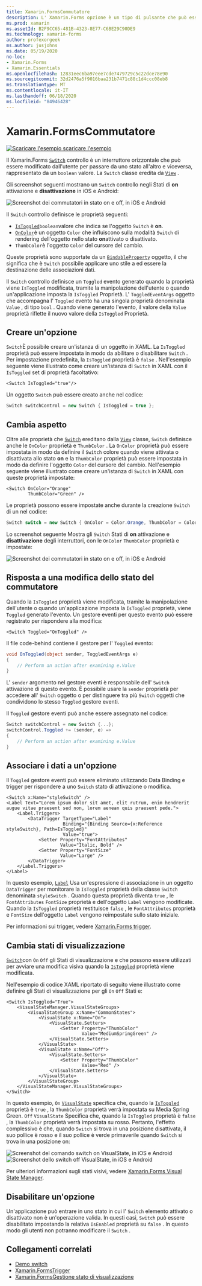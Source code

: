 ```yaml
---
title: Xamarin.FormsCommutatore
description: L' Xamarin.Forms opzione è un tipo di pulsante che può essere modificato dall'utente per passare da uno stato all'altro e viceversa. Questo articolo illustra come usare la classe Switch per visualizzare un elemento dell'interfaccia utente di attivazione/disattivazione.
ms.prod: xamarin
ms.assetId: B2F9CC65-481B-4323-8E77-C6BE29C90DE9
ms.technology: xamarin-forms
author: profexorgeek
ms.author: jusjohns
ms.date: 05/19/2020
no-loc:
- Xamarin.Forms
- Xamarin.Essentials
ms.openlocfilehash: 12831eec6ba97eee7cde7479729c5c22dce78e90
ms.sourcegitcommit: 32d2476a5f9016baa231b7471c88c1d4ccc08eb8
ms.translationtype: MT
ms.contentlocale: it-IT
ms.lasthandoff: 06/18/2020
ms.locfileid: "84946428"
---
```

# <a name="xamarinforms-switch"></a>Xamarin.FormsCommutatore

[![Scaricare ](~/media/shared/download.png) l'esempio scaricare l'esempio](https://docs.microsoft.com/samples/xamarin/xamarin-forms-samples/userinterface-switchdemos/)

Il Xamarin.Forms [`Switch`](xref:Xamarin.Forms.Switch) controllo è un interruttore orizzontale che può essere modificato dall'utente per passare da uno stato all'altro e viceversa, rappresentato da un `boolean` valore. La `Switch` classe eredita da [`View`](xref:Xamarin.Forms.View) .

Gli screenshot seguenti mostrano un `Switch` controllo negli Stati di **on** attivazione e **disattivazione** in iOS e Android:

![Screenshot dei commutatori in stato on e off, in iOS e Android](switch-images/switch-states-default.png "Switch in iOS e Android")

Il `Switch` controllo definisce le proprietà seguenti:

- [`IsToggled`](xref:Xamarin.Forms.Switch.IsToggled)`boolean`valore che indica se l'oggetto `Switch` è **on**.
- [`OnColor`](xref:Xamarin.Forms.Switch.OnColor)è un oggetto `Color` che influiscono sulla modalità `Switch` di rendering dell'oggetto nello stato **on**attivato o disattivato.
- `ThumbColor`è l'oggetto `Color` del cursore del cambio.

Queste proprietà sono supportate da un [`BindableProperty`](xref:Xamarin.Forms.BindableProperty) oggetto, il che significa che è `Switch` possibile applicare uno stile a ed essere la destinazione delle associazioni dati.

Il `Switch` controllo definisce un `Toggled` evento generato quando la proprietà viene `IsToggled` modificata, tramite la manipolazione dell'utente o quando un'applicazione imposta la `IsToggled` Proprietà. L' `ToggledEventArgs` oggetto che accompagna l' `Toggled` evento ha una singola proprietà denominata `Value` , di tipo `bool` . Quando viene generato l'evento, il valore della `Value` proprietà riflette il nuovo valore della `IsToggled` Proprietà.

## <a name="create-a-switch"></a>Creare un'opzione

`Switch`È possibile creare un'istanza di un oggetto in XAML. La `IsToggled` proprietà può essere impostata in modo da abilitare o disabilitare `Switch` . Per impostazione predefinita, la `IsToggled` proprietà è `false` . Nell'esempio seguente viene illustrato come creare un'istanza di `Switch` in XAML con il `IsToggled` set di proprietà facoltativo:

```xaml
<Switch IsToggled="true"/>
```

Un oggetto `Switch` può essere creato anche nel codice:

```csharp
Switch switchControl = new Switch { IsToggled = true };
```

## <a name="switch-appearance"></a>Cambia aspetto

Oltre alle proprietà che [`Switch`](xref:Xamarin.Forms.Switch) ereditano dalla [`View`](xref:Xamarin.Forms.View) classe, `Switch` definisce anche le `OnColor` proprietà e `ThumbColor` . La `OnColor` proprietà può essere impostata in modo da definire il `Switch` colore quando viene attivata o disattivata allo stato **on** e la `ThumbColor` proprietà può essere impostata in modo da definire l'oggetto `Color` del cursore del cambio. Nell'esempio seguente viene illustrato come creare un'istanza di `Switch` in XAML con queste proprietà impostate:

```xaml
<Switch OnColor="Orange"
        ThumbColor="Green" />
```

Le proprietà possono essere impostate anche durante la creazione `Switch` di un nel codice:

```csharp
Switch switch = new Switch { OnColor = Color.Orange, ThumbColor = Color.Green };
```

Lo screenshot seguente Mostra gli `Switch` Stati di **on** attivazione e **disattivazione** degli interruttori, con le `OnColor` `ThumbColor` proprietà e impostate:

![Screenshot dei commutatori in stato on e off, in iOS e Android](switch-images/switch-states-colors.png "Switch in iOS e Android")

## <a name="respond-to-a-switch-state-change"></a>Risposta a una modifica dello stato del commutatore

Quando la `IsToggled` proprietà viene modificata, tramite la manipolazione dell'utente o quando un'applicazione imposta la `IsToggled` proprietà, viene `Toggled` generato l'evento. Un gestore eventi per questo evento può essere registrato per rispondere alla modifica:

```xaml
<Switch Toggled="OnToggled" />
```

Il file code-behind contiene il gestore per l' `Toggled` evento:

```csharp
void OnToggled(object sender, ToggledEventArgs e)
{
    // Perform an action after examining e.Value
}
```

L' `sender` argomento nel gestore eventi è responsabile dell' `Switch` attivazione di questo evento. È possibile usare la `sender` proprietà per accedere all' `Switch` oggetto o per distinguere tra più `Switch` oggetti che condividono lo stesso `Toggled` gestore eventi.

Il `Toggled` gestore eventi può anche essere assegnato nel codice:

```csharp
Switch switchControl = new Switch {...};
switchControl.Toggled += (sender, e) =>
{
    // Perform an action after examining e.Value
}
```

## <a name="data-bind-a-switch"></a>Associare i dati a un'opzione

Il `Toggled` gestore eventi può essere eliminato utilizzando Data Binding e trigger per rispondere a uno `Switch` stato di attivazione o modifica.

```xaml
<Switch x:Name="styleSwitch" />
<Label Text="Lorem ipsum dolor sit amet, elit rutrum, enim hendrerit augue vitae praesent sed non, lorem aenean quis praesent pede.">
    <Label.Triggers>
        <DataTrigger TargetType="Label"
                     Binding="{Binding Source={x:Reference styleSwitch}, Path=IsToggled}"
                     Value="true">
            <Setter Property="FontAttributes"
                    Value="Italic, Bold" />
            <Setter Property="FontSize"
                    Value="Large" />
        </DataTrigger>
    </Label.Triggers>
</Label>
```

In questo esempio, [`Label`](xref:Xamarin.Forms.Label) Usa un'espressione di associazione in un oggetto `DataTrigger` per monitorare la `IsToggled` proprietà della classe `Switch` denominata `styleSwitch` . Quando questa proprietà diventa `true` , le `FontAttributes` `FontSize` proprietà e dell'oggetto `Label` vengono modificate. Quando la `IsToggled` proprietà restituisce `false` , le `FontAttributes` proprietà e `FontSize` dell'oggetto `Label` vengono reimpostate sullo stato iniziale.

Per informazioni sui trigger, vedere [ Xamarin.Forms trigger](~/xamarin-forms/app-fundamentals/triggers.md).

## <a name="switch-visual-states"></a>Cambia stati di visualizzazione

[`Switch`](xref:Xamarin.Forms.Switch)con `On` `Off` gli Stati di visualizzazione e che possono essere utilizzati per avviare una modifica visiva quando la [`IsToggled`](xref:Xamarin.Forms.Switch.IsToggled) proprietà viene modificata.

Nell'esempio di codice XAML riportato di seguito viene illustrato come definire gli Stati di visualizzazione per gli `On` `Off` Stati e:

```xaml
<Switch IsToggled="True">
    <VisualStateManager.VisualStateGroups>
        <VisualStateGroup x:Name="CommonStates">
            <VisualState x:Name="On">
                <VisualState.Setters>
                    <Setter Property="ThumbColor"
                            Value="MediumSpringGreen" />
                </VisualState.Setters>
            </VisualState>
            <VisualState x:Name="Off">
                <VisualState.Setters>
                    <Setter Property="ThumbColor"
                            Value="Red" />
                </VisualState.Setters>
            </VisualState>
        </VisualStateGroup>
    </VisualStateManager.VisualStateGroups>
</Switch>
```

In questo esempio, `On` [`VisualState`](xref:Xamarin.Forms.VisualState) specifica che, quando la [`IsToggled`](xref:Xamarin.Forms.Switch.IsToggled) proprietà è `true` , la `ThumbColor` proprietà verrà impostata su Media Spring Green. `Off` `VisualState` Specifica che, quando la `IsToggled` proprietà è `false` , la `ThumbColor` proprietà verrà impostata su rosso. Pertanto, l'effetto complessivo è che, quando `Switch` si trova in una posizione disattivata, il suo pollice è rosso e il suo pollice è verde primaverile quando `Switch` si trova in una posizione on:

![Screenshot del comando switch on VisualState, in iOS e Android](switch-images/on-visualstate.png "Attiva VisualState") 
 ![Screenshot dello switch off VisualState, in iOS e Android](switch-images/off-visualstate.png "Disattiva VisualState")

Per ulteriori informazioni sugli stati visivi, vedere [ Xamarin.Forms Visual State Manager](~/xamarin-forms/user-interface/visual-state-manager.md).

## <a name="disable-a-switch"></a>Disabilitare un'opzione

Un'applicazione può entrare in uno stato in cui l' `Switch` elemento attivato o disattivato non è un'operazione valida. In questi casi, `Switch` può essere disabilitato impostando la relativa `IsEnabled` proprietà su `false` . In questo modo gli utenti non potranno modificare il `Switch` .

## <a name="related-links"></a>Collegamenti correlati

- [Demo switch](https://docs.microsoft.com/samples/xamarin/xamarin-forms-samples/userinterface-switchdemos/)
- [Xamarin.FormsTrigger](~/xamarin-forms/app-fundamentals/triggers.md)
- [Xamarin.FormsGestione stato di visualizzazione](~/xamarin-forms/user-interface/visual-state-manager.md)
